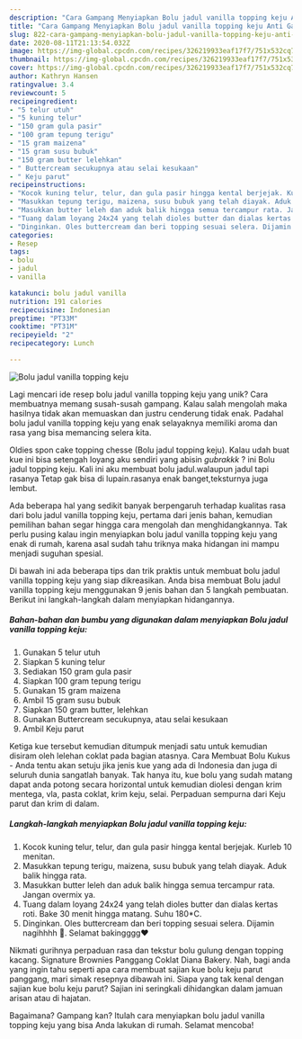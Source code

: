 ```yaml
---
description: "Cara Gampang Menyiapkan Bolu jadul vanilla topping keju Anti Gagal"
title: "Cara Gampang Menyiapkan Bolu jadul vanilla topping keju Anti Gagal"
slug: 822-cara-gampang-menyiapkan-bolu-jadul-vanilla-topping-keju-anti-gagal
date: 2020-08-11T21:13:54.032Z
image: https://img-global.cpcdn.com/recipes/326219933eaf17f7/751x532cq70/bolu-jadul-vanilla-topping-keju-foto-resep-utama.jpg
thumbnail: https://img-global.cpcdn.com/recipes/326219933eaf17f7/751x532cq70/bolu-jadul-vanilla-topping-keju-foto-resep-utama.jpg
cover: https://img-global.cpcdn.com/recipes/326219933eaf17f7/751x532cq70/bolu-jadul-vanilla-topping-keju-foto-resep-utama.jpg
author: Kathryn Hansen
ratingvalue: 3.4
reviewcount: 5
recipeingredient:
- "5 telur utuh"
- "5 kuning telur"
- "150 gram gula pasir"
- "100 gram tepung terigu"
- "15 gram maizena"
- "15 gram susu bubuk"
- "150 gram butter lelehkan"
- " Buttercream secukupnya atau selai kesukaan"
- " Keju parut"
recipeinstructions:
- "Kocok kuning telur, telur, dan gula pasir hingga kental berjejak. Kurleb 10 menitan."
- "Masukkan tepung terigu, maizena, susu bubuk yang telah diayak. Aduk balik hingga rata."
- "Masukkan butter leleh dan aduk balik hingga semua tercampur rata. Jangan overmix ya."
- "Tuang dalam loyang 24x24 yang telah dioles butter dan dialas kertas roti. Bake 30 menit hingga matang. Suhu 180*C."
- "Dinginkan. Oles buttercream dan beri topping sesuai selera. Dijamin nagihhhh 🤤. Selamat bakingggg❤️"
categories:
- Resep
tags:
- bolu
- jadul
- vanilla

katakunci: bolu jadul vanilla 
nutrition: 191 calories
recipecuisine: Indonesian
preptime: "PT33M"
cooktime: "PT31M"
recipeyield: "2"
recipecategory: Lunch

---
```



![Bolu jadul vanilla topping keju](https://img-global.cpcdn.com/recipes/326219933eaf17f7/751x532cq70/bolu-jadul-vanilla-topping-keju-foto-resep-utama.jpg)

Lagi mencari ide resep bolu jadul vanilla topping keju yang unik? Cara membuatnya memang susah-susah gampang. Kalau salah mengolah maka hasilnya tidak akan memuaskan dan justru cenderung tidak enak. Padahal bolu jadul vanilla topping keju yang enak selayaknya memiliki aroma dan rasa yang bisa memancing selera kita.

Oldies spon cake topping chesse (Bolu jadul topping keju). Kalau udah buat kue ini bisa setengah loyang aku sendiri yang abisin *gubrakkk* ? ini Bolu jadul topping keju. Kali ini aku membuat bolu jadul.walaupun jadul tapi rasanya Tetap gak bisa di lupain.rasanya enak banget,teksturnya juga lembut.

Ada beberapa hal yang sedikit banyak berpengaruh terhadap kualitas rasa dari bolu jadul vanilla topping keju, pertama dari jenis bahan, kemudian pemilihan bahan segar hingga cara mengolah dan menghidangkannya. Tak perlu pusing kalau ingin menyiapkan bolu jadul vanilla topping keju yang enak di rumah, karena asal sudah tahu triknya maka hidangan ini mampu menjadi suguhan spesial.


Di bawah ini ada beberapa tips dan trik praktis untuk membuat bolu jadul vanilla topping keju yang siap dikreasikan. Anda bisa membuat Bolu jadul vanilla topping keju menggunakan 9 jenis bahan dan 5 langkah pembuatan. Berikut ini langkah-langkah dalam menyiapkan hidangannya.

<!--inarticleads1-->

##### Bahan-bahan dan bumbu yang digunakan dalam menyiapkan Bolu jadul vanilla topping keju:

1. Gunakan 5 telur utuh
1. Siapkan 5 kuning telur
1. Sediakan 150 gram gula pasir
1. Siapkan 100 gram tepung terigu
1. Gunakan 15 gram maizena
1. Ambil 15 gram susu bubuk
1. Siapkan 150 gram butter, lelehkan
1. Gunakan  Buttercream secukupnya, atau selai kesukaan
1. Ambil  Keju parut


Ketiga kue tersebut kemudian ditumpuk menjadi satu untuk kemudian disiram oleh lelehan coklat pada bagian atasnya. Cara Membuat Bolu Kukus - Anda tentu akan setuju jika jenis kue yang ada di Indonesia dan juga di seluruh dunia sangatlah banyak. Tak hanya itu, kue bolu yang sudah matang dapat anda potong secara horizontal untuk kemudian diolesi dengan krim mentega, vla, pasta coklat, krim keju, selai. Perpaduan sempurna dari Keju parut dan krim di dalam. 

<!--inarticleads2-->

##### Langkah-langkah menyiapkan Bolu jadul vanilla topping keju:

1. Kocok kuning telur, telur, dan gula pasir hingga kental berjejak. Kurleb 10 menitan.
1. Masukkan tepung terigu, maizena, susu bubuk yang telah diayak. Aduk balik hingga rata.
1. Masukkan butter leleh dan aduk balik hingga semua tercampur rata. Jangan overmix ya.
1. Tuang dalam loyang 24x24 yang telah dioles butter dan dialas kertas roti. Bake 30 menit hingga matang. Suhu 180*C.
1. Dinginkan. Oles buttercream dan beri topping sesuai selera. Dijamin nagihhhh 🤤. Selamat bakingggg❤️


Nikmati gurihnya perpaduan rasa dan tekstur bolu gulung dengan topping kacang. Signature Brownies Panggang Coklat Diana Bakery. Nah, bagi anda yang ingin tahu seperti apa cara membuat sajian kue bolu keju parut panggang, mari simak resepnya dibawah ini. Siapa yang tak kenal dengan sajian kue bolu keju parut? Sajian ini seringkali dihidangkan dalam jamuan arisan atau di hajatan. 

Bagaimana? Gampang kan? Itulah cara menyiapkan bolu jadul vanilla topping keju yang bisa Anda lakukan di rumah. Selamat mencoba!
